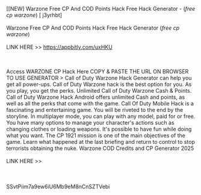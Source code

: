 [[NEW] Warzone Free CP And COD Points Hack Free Hack Generator - (*free cp warzone*) [ j3yrhbt]
<br>
<br>Warzone Free CP And COD Points Hack Free Hack Generator (*free cp warzone*)
<br>
<br>LINK HERE >> https://appbitly.com/uxHKU

<br>
<br>Access WARZONE CP Hack Here COPY & PASTE THE URL ON BROWSER TO USE GENERATOR > Call of Duty Warzone Hack Generator can help you get all power-ups.  Call of Duty Warzone hack is the best option for you.  As you play, you get the perks.  Unlimited Call of Duty Warzone Cash & Points.  Call of Duty Warzone Hack Android offers unlimited Cash and points, as well as all the perks that come with the game.  Call Of Duty Mobile Hack is a fascinating and entertaining game.  You will be riveted to the end by the storyline.  In multiplayer mode, you can play with any model, paid for or free.  You have many options to manage your character's actions such as changing clothes or loading weapons.  It's possible to have fun while doing what you want.  The CP 1921 mission is one of the main objectives of the game.  Learn what happened at the last briefing and return to control to stop terrorists obtaining the nuke.  Warzone COD Credits and CP Generator 2025
<br>
<br>LINK HERE >> 
<br>
<br>
<br>
<br>SSvtPiim7a9ew6iU6Mb9eM8nCnSZTVebi
<br>

